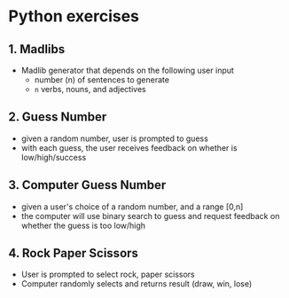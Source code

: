 # Python exercises
## 1. Madlibs
- Madlib generator that depends on the following user input
  - number (n) of sentences to generate
  - `n` verbs, nouns, and adjectives
## 2. Guess Number
- given a random number, user is prompted to guess
- with each guess, the user receives feedback on whether is low/high/success
## 3. Computer Guess Number
- given a user's choice of a random number, and a range [0,n]
- the computer will use binary search to guess and request feedback on whether the guess is too low/high
## 4. Rock Paper Scissors
- User is prompted to select rock, paper scissors
- Computer randomly selects and returns result (draw, win, lose) 